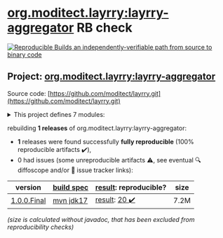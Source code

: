 [org.moditect.layrry:layrry-aggregator](https://central.sonatype.com/artifact/org.moditect.layrry/layrry-aggregator/versions) RB check
=======

[![Reproducible Builds](https://reproducible-builds.org/images/logos/rb.svg) an independently-verifiable path from source to binary code](https://reproducible-builds.org/)

## Project: [org.moditect.layrry:layrry-aggregator](https://central.sonatype.com/artifact/org.moditect.layrry/layrry-aggregator/versions)

Source code: [https://github.com/moditect/layrry.git](https://github.com/moditect/layrry.git)

<details><summary>This project defines 7 modules:</summary>

* [org.moditect.layrry:layrry-aggregator](https://central.sonatype.com/artifact/org.moditect.layrry/layrry-aggregator/1.0.0.Final)
* [org.moditect.layrry:layrry-config](https://central.sonatype.com/artifact/org.moditect.layrry/layrry-config/1.0.0.Final)
* [org.moditect.layrry:layrry-config-toml](https://central.sonatype.com/artifact/org.moditect.layrry/layrry-config-toml/1.0.0.Final)
* [org.moditect.layrry:layrry-config-yaml](https://central.sonatype.com/artifact/org.moditect.layrry/layrry-config-yaml/1.0.0.Final)
* [org.moditect.layrry:layrry-core](https://central.sonatype.com/artifact/org.moditect.layrry/layrry-core/1.0.0.Final)
* [org.moditect.layrry:layrry-launcher](https://central.sonatype.com/artifact/org.moditect.layrry/layrry-launcher/1.0.0.Final)
* [org.moditect.layrry:layrry-platform](https://central.sonatype.com/artifact/org.moditect.layrry/layrry-platform/1.0.0.Final)
</details>

rebuilding **1 releases** of org.moditect.layrry:layrry-aggregator:
- **1** releases were found successfully **fully reproducible** (100% reproducible artifacts :heavy_check_mark:),
- 0 had issues (some unreproducible artifacts :warning:, see eventual :mag: diffoscope and/or :memo: issue tracker links):

| version | [build spec](/BUILDSPEC.md) | [result](https://reproducible-builds.org/docs/jvm/): reproducible? | size |
| -- | --------- | ------ | -- |
| [1.0.0.Final](https://central.sonatype.com/artifact/org.moditect.layrry/layrry-aggregator/1.0.0.Final/pom) | [mvn jdk17](layrry-1.0.0.Final.buildspec) | [result](layrry-aggregator-1.0.0.Final.buildinfo): [20 :heavy_check_mark: ](layrry-aggregator-1.0.0.Final.buildcompare) | 7.2M |

<i>(size is calculated without javadoc, that has been excluded from reproducibility checks)</i>
